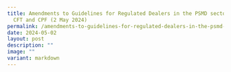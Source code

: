 ```yaml
---
title: Amendments to Guidelines for Regulated Dealers in the PSMD sector on AML,
  CFT and CPF (2 May 2024)
permalink: /amendments-to-guidelines-for-regulated-dealers-in-the-psmd-sector-on-aml-cft-and-cpf-2-may-2024/
date: 2024-05-02
layout: post
description: ""
image: ""
variant: markdown
---
```

